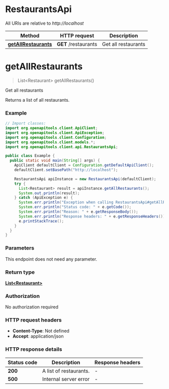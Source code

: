 # RestaurantsApi

All URIs are relative to *http://localhost*

| Method | HTTP request | Description |
|------------- | ------------- | -------------|
| [**getAllRestaurants**](RestaurantsApi.md#getAllRestaurants) | **GET** /restaurants | Get all restaurants |


<a name="getAllRestaurants"></a>
# **getAllRestaurants**
> List&lt;Restaurant&gt; getAllRestaurants()

Get all restaurants

Returns a list of all restaurants.

### Example
```java
// Import classes:
import org.openapitools.client.ApiClient;
import org.openapitools.client.ApiException;
import org.openapitools.client.Configuration;
import org.openapitools.client.models.*;
import org.openapitools.client.api.RestaurantsApi;

public class Example {
  public static void main(String[] args) {
    ApiClient defaultClient = Configuration.getDefaultApiClient();
    defaultClient.setBasePath("http://localhost");

    RestaurantsApi apiInstance = new RestaurantsApi(defaultClient);
    try {
      List<Restaurant> result = apiInstance.getAllRestaurants();
      System.out.println(result);
    } catch (ApiException e) {
      System.err.println("Exception when calling RestaurantsApi#getAllRestaurants");
      System.err.println("Status code: " + e.getCode());
      System.err.println("Reason: " + e.getResponseBody());
      System.err.println("Response headers: " + e.getResponseHeaders());
      e.printStackTrace();
    }
  }
}
```

### Parameters
This endpoint does not need any parameter.

### Return type

[**List&lt;Restaurant&gt;**](Restaurant.md)

### Authorization

No authorization required

### HTTP request headers

 - **Content-Type**: Not defined
 - **Accept**: application/json

### HTTP response details
| Status code | Description | Response headers |
|-------------|-------------|------------------|
| **200** | A list of restaurants. |  -  |
| **500** | Internal server error |  -  |

